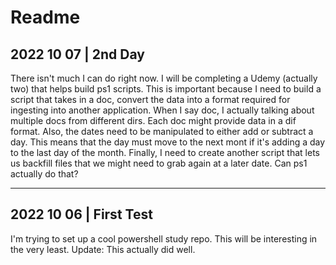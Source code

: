 # Readme

## 2022 10 07 | 2nd Day

There isn't much I can do right now.  I will be completing a Udemy (actually two) that helps build ps1 scripts.  This is important because I need to build a script that takes in a doc, convert the data into a format required for ingesting into another application.  When I say doc, I actually talking about multiple docs from different dirs.  Each doc might provide data in a dif format.  Also, the dates need to be manipulated to either add or subtract a day.  This means that the day must move to the next mont if it's adding a day to the last day of the month.  Finally, I need to create another script that lets us backfill files that we might need to grab again at a later date.  Can ps1 actually do that?

---

## 2022 10 06 | First Test

I'm trying to set up a cool powershell study repo.  This will be interesting in the very least.  Update: This actually did well.  

